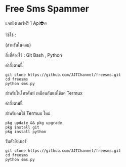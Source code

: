 # Free Sms Spammer

แจกยิงเบอร์ฟรี 1 Api👽🔥

วิธีใช้ : 

(สำหรับในคอม)

สิ่งที่ต้องใช้ : Git Bash , Python 

คำสั่งตามนี้

```
git clone https://github.com/JJTChannel/freesms.git
cd freesms
python sms.py
```

สำหรับในโทรศัพท์ เหมือนกันแต่ใช้แค่ Termux

คำสั่งตามนี้

สำหรับคนใช้ Termux ใหม่

```
pkg update && pkg upgrade
pkg install git
pkg install python
```

รันตัวยิงเบอร์
```
git clone https://github.com/JJTChannel/freesms.git
cd freesms
python sms.py
```
